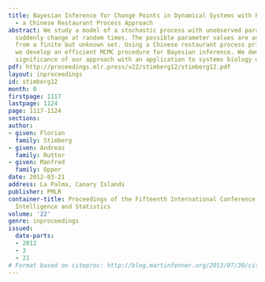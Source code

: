 ```yaml
---
title: Bayesian Inference for Change Points in Dynamical Systems with Reusable States
  - a Chinese Restaurant Process Approach
abstract: We study a model of a stochastic process with unobserved parameters which
  suddenly change at random times. The possible parameter values are assumed to be
  from a finite but unknown set. Using a Chinese restaurant process prior over parameters
  we develop an efficient MCMC procedure for Bayesian inference. We demonstrate the
  significance of our approach with an application to systems biology data.
pdf: http://proceedings.mlr.press/v22/stimberg12/stimberg12.pdf
layout: inproceedings
id: stimberg12
month: 0
firstpage: 1117
lastpage: 1124
page: 1117-1124
sections: 
author:
- given: Florian
  family: Stimberg
- given: Andreas
  family: Ruttor
- given: Manfred
  family: Opper
date: 2012-03-21
address: La Palma, Canary Islands
publisher: PMLR
container-title: Proceedings of the Fifteenth International Conference on Artificial
  Intelligence and Statistics
volume: '22'
genre: inproceedings
issued:
  date-parts:
  - 2012
  - 3
  - 21
# Format based on citeproc: http://blog.martinfenner.org/2013/07/30/citeproc-yaml-for-bibliographies/
---
```

